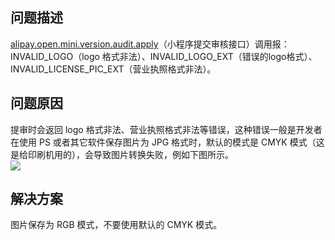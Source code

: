 ## 问题描述
[alipay.open.mini.version.audit.apply](https://opendocs.alipay.com/mini/03l9bq)（小程序提交审核接口）调用报：INVALID_LOGO（logo 格式非法）、INVALID_LOGO_EXT（错误的logo格式）、INVALID_LICENSE_PIC_EXT（营业执照格式非法）。 

## 问题原因
提审时会返回 logo 格式非法、营业执照格式非法等错误，这种错误一般是开发者在使用 PS 或者其它软件保存图片为 JPG 格式时，默认的模式是 CMYK 模式（这是给印刷机用的），会导致图片转换失败，例如下图所示。<br />![](https://gw.alipayobjects.com/zos/sptworksff_prod/18e6d735-ae79-4b5e-be41-4cdb879be01d.png#align=left&display=inline&height=711&margin=%5Bobject%20Object%5D&originHeight=971&originWidth=1024&status=done&style=none&width=750)

## 解决方案
图片保存为 RGB 模式，不要使用默认的 CMYK 模式。<br /> <br /> 
